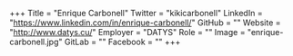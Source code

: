 +++
Title = "Enrique Carbonell"
Twitter = "kikicarbonell"
LinkedIn = "https://www.linkedin.com/in/enrique-carbonell/"
GitHub = ""
Website = "http://www.datys.cu/"
Employer = "DATYS"
Role = ""
Image = "enrique-carbonell.jpg"
GitLab = ""
Facebook = ""
+++
